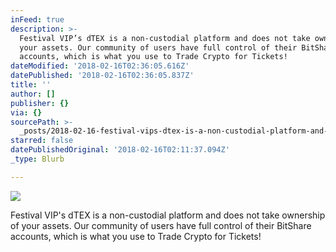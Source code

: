 ```yaml
---
inFeed: true
description: >-
  Festival VIP’s dTEX is a non-custodial platform and does not take ownership of
  your assets. Our community of users have full control of their BitShare
  accounts, which is what you use to Trade Crypto for Tickets!
dateModified: '2018-02-16T02:36:05.616Z'
datePublished: '2018-02-16T02:36:05.837Z'
title: ''
author: []
publisher: {}
via: {}
sourcePath: >-
  _posts/2018-02-16-festival-vips-dtex-is-a-non-custodial-platform-and-does-not.md
starred: false
datePublishedOriginal: '2018-02-16T02:11:37.094Z'
_type: Blurb

---
```

![](https://imgflo.herokuapp.com/graph/2b2431f8e7ba7b0/2887316a0a546a06c0d07bd83d3cfa79/croprotate.png?cropheight=282&cropwidth=516&degrees=0&input=https%3A%2F%2Fthe-grid-user-content.s3-us-west-2.amazonaws.com%2F3d7c0171-fae3-4b42-9b1a-62cb1bbe53b7.png&x=0&y=10)

Festival VIP's dTEX is a non-custodial platform and does not take ownership of your assets. Our community of users have full control of their BitShare accounts, which is what you use to Trade Crypto for Tickets!